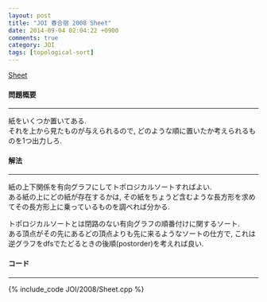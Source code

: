 ```yaml
---
layout: post
title: "JOI 春合宿 2008 Sheet"
date: 2014-09-04 02:04:22 +0900
comments: true
category: JOI
tags: [topological-sort]
---
```


[Sheet](http://joisc2008.contest.atcoder.jp/tasks/joisc2008_sheet)

#### 問題概要

****

紙をいくつか置いてある.  
それを上から見たものが与えられるので, どのような順に置いたか考えられるものを1つ出力しろ.

#### 解法

****

紙の上下関係を有向グラフにしてトポロジカルソートすればよい.  
ある紙の上にどの紙が存在するかは, その紙をちょうど含むような長方形を求めてその長方形上に乗っているものを調べれば分かる.  
  
トポロジカルソートとは閉路のない有向グラフの順番付けに関するソート.  
ある頂点がその先にあるどの頂点よりも先に来るようなソートの仕方で, これは逆グラフをdfsでたどるときの後順(postorder)を考えれば良い. 

#### コード

****

{% include_code JOI/2008/Sheet.cpp %}
